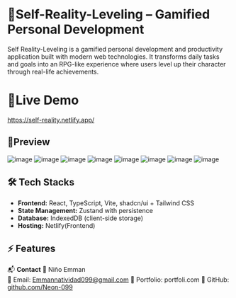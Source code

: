 
# 🚀Self-Reality-Leveling – Gamified Personal Development 
<p>Self Reality-Leveling is a gamified personal development and productivity application built with modern web technologies. It transforms daily tasks and goals into an RPG-like experience where users level up their character through real-life achievements.</p>


# 🔗Live Demo
https://self-reality.netlify.app/


## 📸Preview
![image](https://github.com/user-attachments/assets/5e6afcd9-cdeb-432e-986f-52081b937380)
![image](https://github.com/user-attachments/assets/bb70ccd6-5921-4cc5-b201-468fe54db774)
![image](https://github.com/user-attachments/assets/ffe6bf6a-3428-435b-82a0-83325e91b90f)
![image](https://github.com/user-attachments/assets/206b883f-f8ab-4627-81a5-a0aeb1cda8ff)
![image](https://github.com/user-attachments/assets/00246c27-b822-4d59-93c6-d93912e7e0ab)
![image](https://github.com/user-attachments/assets/158fa8b5-4395-4d39-b98e-235f27733291)
![image](https://github.com/user-attachments/assets/e6e0aa19-7622-45a6-b5f6-3e0d587ae436)
![image](https://github.com/user-attachments/assets/b144474a-f7da-4a83-86d7-93f9b9ab845e)


## 🛠️ Tech Stacks
- **Frontend:** React, TypeScript, Vite, shadcn/ui + Tailwind CSS
- **State Management:** Zustand with persistence
- **Database:** IndexedDB (client-side storage)
- **Hosting:** Netlify(Frontend)


## ⚡ Features 


📬 **Contact**
👤 Niño Emman  
📧 Email: [Emmannatividad099@gmail.com](mailto:Emmannnatividad099@gmail.com)
🔗 Portfolio: portfoli.com
🐙 GitHub: [github.com/Neon-099](https://github.com/Neon-099)

